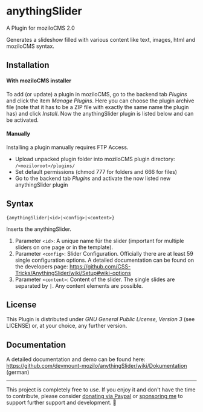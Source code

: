 anythingSlider
==============

A Plugin for moziloCMS 2.0

Generates a slideshow filled with various content like text, images, html and moziloCMS syntax.

## Installation
#### With moziloCMS installer
To add (or update) a plugin in moziloCMS, go to the backend tab *Plugins* and click the item *Manage Plugins*. Here you can choose the plugin archive file (note that it has to be a ZIP file with exactly the same name the plugin has) and click *Install*. Now the anythingSlider plugin is listed below and can be activated.

#### Manually
Installing a plugin manually requires FTP Access.
- Upload unpacked plugin folder into moziloCMS plugin directory: ```/<moziloroot>/plugins/```
- Set default permissions (chmod 777 for folders and 666 for files)
- Go to the backend tab *Plugins* and activate the now listed new anythingSlider plugin

## Syntax
```
{anythingSlider|<id>|<config>|<content>}
```
Inserts the anythingSlider.

1. Parameter ```<id>```: A unique name für the slider (important for multiple sliders on one page or in the template).
2. Parameter ```<config>```: Slider Configuration. Officially there are at least 59 single configuration options. A detailed documentation can be found on the developers page: https://github.com/CSS-Tricks/AnythingSlider/wiki/Setup#wiki-options
3. Parameter ```<content>```: Content of the slider. The single slides are separated by ```|```. Any content elements are possible.

## License
This Plugin is distributed under *GNU General Public License, Version 3* (see LICENSE) or, at your choice, any further version.

## Documentation
A detailed documentation and demo can be found here:  
https://github.com/devmount-mozilo/anythingSlider/wiki/Dokumentation (german)

---

This project is completely free to use. If you enjoy it and don't have the time to contribute, please consider [donating via Paypal](https://paypal.me/devmount) or [sponsoring me](https://github.com/sponsors/devmount) to support further support and development. :green_heart:

